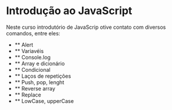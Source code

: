 # Introdução ao JavaScript

Neste curso introdutório de JavaScrip otive contato com diversos comandos, entre eles:

* ** Alert
* ** Variavéis 
* ** Console.log
* ** Array e dicionário
* ** Condicional
* ** Laços de repetições
* ** Push, pop, lenght 
* ** Reverse array
* ** Replace
* ** LowCase, upperCase
 
